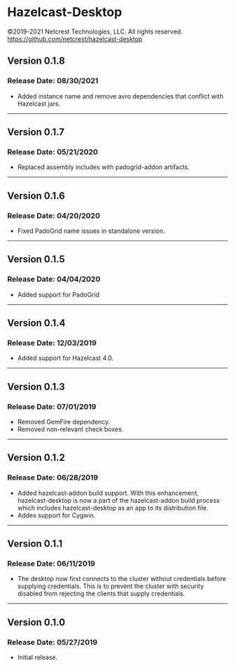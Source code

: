 # Hazelcast-Desktop

©2019-2021 Netcrest Technologies, LLC. All rights reserved.
https://github.com/netcrest/hazelcast-desktop

## Version 0.1.8

### Release Date: 08/30/2021

- Added instance name and remove avro dependencies that conflict with Hazelcast jars.

----

## Version 0.1.7

### Release Date: 05/21/2020

- Replaced assembly includes with padogrid-addon artifacts.

----

## Version 0.1.6

### Release Date: 04/20/2020

- Fixed PadoGrid name issues in standalone version.

----

## Version 0.1.5

### Release Date: 04/04/2020

- Added support for PadoGrid

----

## Version 0.1.4

### Release Date: 12/03/2019

- Added support for Hazelcast 4.0.

----

## Version 0.1.3

### Release Date: 07/01/2019

- Removed GemFire dependency.
- Removed non-relevant check boxes.

----

## Version 0.1.2

### Release Date: 06/28/2019

- Added hazelcast-addon build support. With this enhancement, hazelcast-desktop
  is now a part of the hazelcast-addon build process which includes 
  hazelcast-desktop as an app to its distribution file.
- Addes support for Cygwin.

----

## Version 0.1.1
### Release Date: 06/11/2019

- The desktop now first connects to the cluster without credentials before supplying
  credentials. This is to prevent the cluster with security disabled from rejecting 
  the clients that supply credentials.

----

## Version 0.1.0
### Release Date: 05/27/2019

- Initial release.
